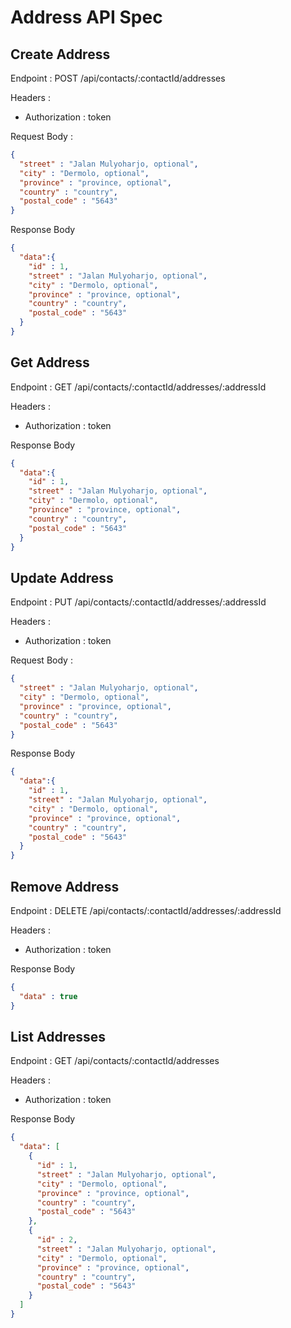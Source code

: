 # Address API Spec

## Create Address

Endpoint : POST /api/contacts/:contactId/addresses

Headers :
- Authorization : token

Request Body :

```json
{
  "street" : "Jalan Mulyoharjo, optional",
  "city" : "Dermolo, optional",
  "province" : "province, optional",
  "country" : "country",
  "postal_code" : "5643"
}
```

Response Body

```json
{
  "data":{
    "id" : 1,
    "street" : "Jalan Mulyoharjo, optional",
    "city" : "Dermolo, optional",
    "province" : "province, optional",
    "country" : "country",
    "postal_code" : "5643"
  }
}
```

## Get Address

Endpoint :  GET /api/contacts/:contactId/addresses/:addressId

Headers :
- Authorization : token

Response Body

```json
{
  "data":{
    "id" : 1,
    "street" : "Jalan Mulyoharjo, optional",
    "city" : "Dermolo, optional",
    "province" : "province, optional",
    "country" : "country",
    "postal_code" : "5643"
  }
}
```

## Update Address

Endpoint : PUT /api/contacts/:contactId/addresses/:addressId

Headers :
- Authorization : token

Request Body :

```json
{
  "street" : "Jalan Mulyoharjo, optional",
  "city" : "Dermolo, optional",
  "province" : "province, optional",
  "country" : "country",
  "postal_code" : "5643"
}
```

Response Body

```json
{
  "data":{
    "id" : 1,
    "street" : "Jalan Mulyoharjo, optional",
    "city" : "Dermolo, optional",
    "province" : "province, optional",
    "country" : "country",
    "postal_code" : "5643"
  }
}
```

## Remove Address

Endpoint : DELETE /api/contacts/:contactId/addresses/:addressId

Headers :
- Authorization : token

Response Body

```json
{
  "data" : true
}
```

## List Addresses

Endpoint : GET /api/contacts/:contactId/addresses

Headers :
- Authorization : token

Response Body

```json
{
  "data": [
    {
      "id" : 1,
      "street" : "Jalan Mulyoharjo, optional",
      "city" : "Dermolo, optional",
      "province" : "province, optional",
      "country" : "country",
      "postal_code" : "5643"
    },
    {
      "id" : 2,
      "street" : "Jalan Mulyoharjo, optional",
      "city" : "Dermolo, optional",
      "province" : "province, optional",
      "country" : "country",
      "postal_code" : "5643"
    }
  ]
}
```
